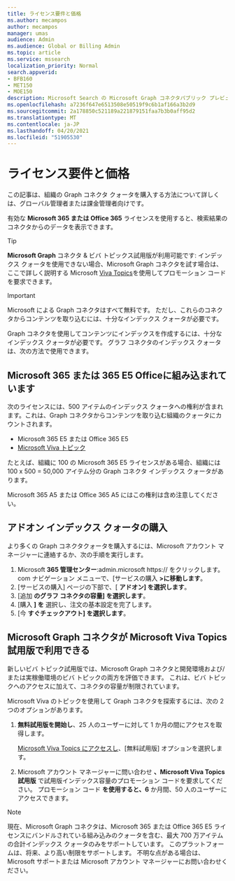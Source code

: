 ```yaml
---
title: ライセンス要件と価格
ms.author: mecampos
author: mecampos
manager: umas
audience: Admin
ms.audience: Global or Billing Admin
ms.topic: article
ms.service: mssearch
localization_priority: Normal
search.appverid:
- BFB160
- MET150
- MOE150
description: Microsoft Search の Microsoft Graph コネクタパブリック プレビューのライセンス要件と価格
ms.openlocfilehash: a7236f647e6513508e50519f9c6b1af166a3b2d9
ms.sourcegitcommit: 2a178850c521189a221879151faa7b3b0aff95d2
ms.translationtype: MT
ms.contentlocale: ja-JP
ms.lasthandoff: 04/20/2021
ms.locfileid: "51905530"
---
```

<!---Previous ms.author: rusamai --->

# <a name="license-requirements-and-pricing"></a>ライセンス要件と価格

この記事は、組織の Graph コネクタ クォータを購入する方法について詳しくは、グローバル管理者または課金管理者向けです。

有効な **Microsoft 365 または Office 365** ライセンスを使用すると、検索結果のコネクタからのデータを表示できます。

> [!TIP]
> **Microsoft Graph** コネクタ & ビバ トピックス試用版が利用可能です: インデックス クォータを使用できない場合、Microsoft Graph コネクタを試す場合は、ここで詳しく説明する Microsoft [](#microsoft-graph-connectors-now-available-with-microsoft-viva-topics-trial) [Viva Topics](https://www.microsoft.com/microsoft-viva/topics?activetab=pivot:overviewtab)を使用してプロモーション コードを要求できます。

>[!IMPORTANT]
>Microsoft による Graph コネクタはすべて無料です。 ただし、これらのコネクタからコンテンツを取り込むには、十分なインデックス クォータが必要です。

Graph コネクタを使用してコンテンツにインデックスを作成するには、十分なインデックス クォータが必要です。 グラフ コネクタのインデックス クォータは、次の方法で使用できます。

## <a name="entitlement-built-into-microsoft-365-or-office-365-e5-licenses"></a>Microsoft 365 または 365 E5 Officeに組み込まれています

次のライセンスには、500 アイテムのインデックス クォータへの権利が含まれます。これは、Graph コネクタからコンテンツを取り込む組織のクォータにカウントされます。

* Microsoft 365 E5 または Office 365 E5
* [Microsoft Viva トピック](https://www.microsoft.com/microsoft-viva/topics?activetab=pivot:overviewtab)

たとえば、組織に 100 の Microsoft 365 E5 ライセンスがある場合、組織には 100 x 500 = 50,000 アイテム分の Graph コネクタ インデックス クォータがあります。

<!---Comment requested in PR#143--->
Microsoft 365 A5 または Office 365 A5 にはこの権利は含め注意してください。

## <a name="purchase-of-add-on-index-quota"></a>アドオン インデックス クォータの購入
より多くの Graph コネクタクォータを購入するには、Microsoft アカウント マネージャーに連絡するか、次の手順を実行します。

1. Microsoft **365 管理センター**:<span>admin.microsoft https:// をクリックします。</span>com ナビゲーション メニューで、[サービスの購入 **>に移動します**。
2. [サービスの購入] ページの下部で、[ **アドオン] を選択します**。
3. [追加 **のグラフ コネクタの容量] を選択します**。
4. [購入 **] を** 選択し、注文の基本設定を完了します。
5. [今 **すぐチェックアウト] を選択します**。

## <a name="microsoft-graph-connectors-now-available-with-microsoft-viva-topics-trial"></a>Microsoft Graph コネクタが Microsoft Viva Topics 試用版で利用できる
 新しいビバ トピック試用版では、Microsoft Graph コネクタと開発環境および/または実稼働環境のビバ トピックの両方を評価できます。 これは、ビバ トピックへのアクセスに加えて、コネクタの容量が制限されています。

Microsoft Viva のトピックを使用して Graph コネクタを探索するには、次の 2 つのオプションがあります。

1. **無料試用版を開始し**、25 人のユーザーに対して 1 か月の間にアクセスを取得します。

     [Microsoft Viva Topics にアクセスし](https://www.microsoft.com/microsoft-viva/topics?activetab=pivot:overviewtab)、[無料試用版] オプションを選択します。

2. Microsoft アカウント マネージャーに問い合わせ **、Microsoft Viva Topics 試用版** で試用版インデックス容量のプロモーション コードを要求してください。 プロモーション コード **を使用すると、6** か月間、50 人のユーザーにアクセスできます。

> [!NOTE]
> 現在、Microsoft Graph コネクタは、Microsoft 365 または Office 365 E5 ライセンスにバンドルされている組み込みのクォータを含む、最大 700 万アイテムの合計インデックス クォータのみをサポートしています。 このプラットフォームは、将来、より高い制限をサポートします。 不明な点がある場合は、Microsoft サポートまたは Microsoft アカウント マネージャーにお問い合わせください。
